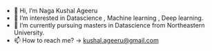 - 👋 Hi, I’m Naga Kushal Ageeru
- 👀 I’m interested in Datascience , Machine learning , Deep learning.
- 🌱 I’m currently pursuing masters in Datascience from Northeastern University.
- 📫 How to reach me? ->  kushal.ageeru@gmail.com

<!---
NagaKushal8/NagaKushal8 is a ✨ special ✨ repository because its `README.md` (this file) appears on your GitHub profile.
You can click the Preview link to take a look at your changes.
--->
